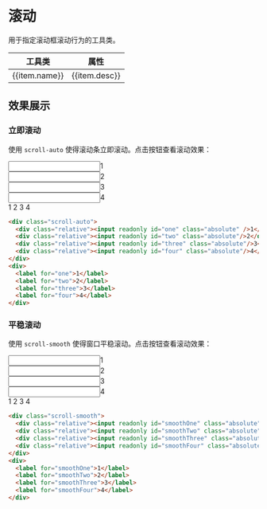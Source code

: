 # 滚动

用于指定滚动框滚动行为的工具类。

<Example class="p-0">
  <table class="table">
    <thead>
      <tr>
        <th>工具类</th>
        <th>属性</th>
      </tr>
    </thead>
    <tbody>
      <tr v-for="item in scrollJson">
        <td>{{item.name}}</td>
        <td>{{item.desc}}</td>
      </tr>
    </tbody>
   </table>
</Example>

## 效果展示

### 立即滚动

使用 `scroll-auto` 使得滚动条立即滚动。点击按钮查看滚动效果：

<Example background="light-circle">
  <div class="w-56 h-28 rounded leading-8 scroll-auto overflow-x-hidden overflow-y-scroll m-auto">
    <div class="relative h-full text-center -bg-gray-200"><input readonly id="one" class="absolute t-0 h-full p-0 m-0 w-12" />1</div>
    <div class="relative h-full text-center -bg-secondary-200"><input readonly id="two" class="absolute t-0 h-full p-0 m-0 w-12"/>2</div>
    <div class="relative h-full text-center -bg-success-200"><input readonly id="three" class="absolute t-0 h-full p-0 m-0 w-12"/>3</div>
    <div class="relative h-full text-center -bg-warning-200"><input readonly id="four" class="absolute t-0 h-full p-0 m-0 w-12"/>4</div>
  </div>
  <div class="-flex -justify-center -mt-2">
    <label class="w-12 bd primary rounded text-center m-1 inline-block -cursor-pointer" for="one">1</label>
    <label class="w-12 bd primary rounded text-center m-1 inline-block -cursor-pointer" for="two">2</label>
    <label class="w-12 bd primary rounded text-center m-1 inline-block -cursor-pointer" for="three">3</label>
    <label class="w-12 bd primary rounded text-center m-1 inline-block -cursor-pointer" for="four">4</label>
  </div>
</Example>

```html
<div class="scroll-auto">
  <div class="relative"><input readonly id="one" class="absolute" />1</div>
  <div class="relative"><input readonly id="two" class="absolute"/>2</div>
  <div class="relative"><input readonly id="three" class="absolute"/>3</div>
  <div class="relative"><input readonly id="four" class="absolute"/>4</div>
</div>
<div>
  <label for="one">1</label>
  <label for="two">2</label>
  <label for="three">3</label>
  <label for="four">4</label>
</div>
```

### 平稳滚动

使用 `scroll-smooth` 使得窗口平稳滚动。点击按钮查看滚动效果：

<Example background="light-circle">
  <div class="w-56 h-28 rounded leading-8 scroll-smooth overflow-y-scroll m-auto">
    <div class="relative h-full text-center -bg-gray-200"><input readonly id="smoothOne" class="absolute t-0 h-full p-0 m-0 w-12" />1</div>
    <div class="relative h-full text-center -bg-secondary-200"><input readonly id="smoothTwo" class="absolute t-0 h-full p-0 m-0 w-12"/>2</div>
    <div class="relative h-full text-center -bg-success-200"><input readonly id="smoothThree" class="absolute t-0 h-full p-0 m-0 w-12"/>3</div>
    <div class="relative h-full text-center -bg-warning-200"><input readonly id="smoothFour" class="absolute t-0 h-full p-0 m-0 w-12"/>4</div>
  </div>
  <div class="-flex -justify-center -mt-2">
    <label class="w-12 bd primary rounded text-center m-1 inline-block -cursor-pointer" for="smoothOne">1</label>
    <label class="w-12 bd primary rounded text-center m-1 inline-block -cursor-pointer" for="smoothTwo">2</label>
    <label class="w-12 bd primary rounded text-center m-1 inline-block -cursor-pointer" for="smoothThree">3</label>
    <label class="w-12 bd primary rounded text-center m-1 inline-block -cursor-pointer" for="smoothFour">4</label>
  </div>
</Example>

```html
<div class="scroll-smooth">
  <div class="relative"><input readonly id="smoothOne" class="absolute" />1</div>
  <div class="relative"><input readonly id="smoothTwo" class="absolute"/>2</div>
  <div class="relative"><input readonly id="smoothThree" class="absolute"/>3</div>
  <div class="relative"><input readonly id="smoothFour" class="absolute"/>4</div>
</div>
<div>
  <label for="smoothOne">1</label>
  <label for="smoothTwo">2</label>
  <label for="smoothThree">3</label>
  <label for="smoothFour">4</label>
</div>
```

<script setup>
  const scrollJson = [
    {name: 'scroll-auto', desc: 'scroll-behavior:auto;'},
    {name: 'scroll-smooth', desc: 'scroll-behavior:smooth'},
  ]
</script>
